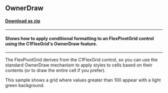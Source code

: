 ## OwnerDraw
#### [Download as zip](https://minhaskamal.github.io/DownGit/#/home?url=https://github.com/GrapeCity/ComponentOne-WinForms-Samples/tree/master/NetFramework\FlexPivot\CS\OwnerDraw)
____
#### Shows how to apply conditional formatting to an FlexPivotGrid control using the C1FlexGrid's OwnerDraw feature.
____
The FlexPivotGrid derives from the C1FlexGrid control, so you can use the standard OwnerDraw mechanism to apply styles to cells based on their contents (or to draw the entire cell if you prefer). 

This sample shows a grid where values greater than 100 appear with a light green background. 